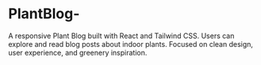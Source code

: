 # PlantBlog-
A responsive Plant Blog built with React and Tailwind CSS. Users can explore and  read blog posts about indoor plants. Focused on clean design, user experience, and greenery inspiration.
